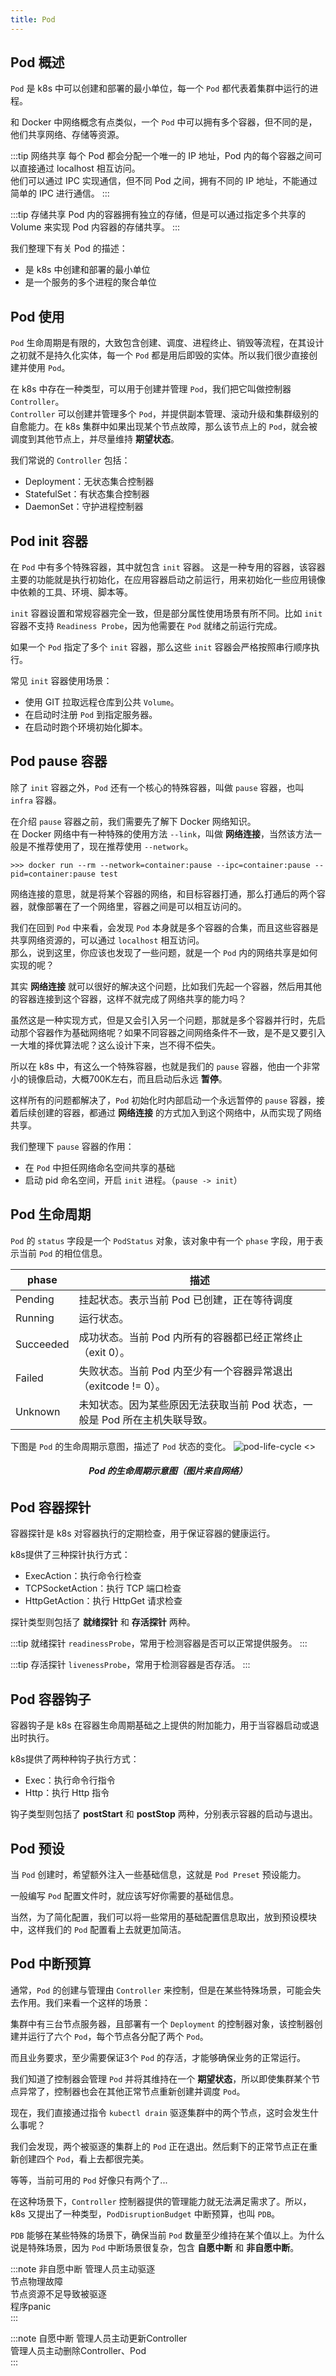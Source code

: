 ```yaml
---
title: Pod
---
```


## Pod 概述
`Pod` 是 k8s 中可以创建和部署的最小单位，每一个 `Pod` 都代表着集群中运行的进程。

和 Docker 中网络概念有点类似，一个 `Pod` 中可以拥有多个容器，但不同的是，他们共享网络、存储等资源。

:::tip 网络共享
每个 Pod 都会分配一个唯一的 IP 地址，Pod 内的每个容器之间可以直接通过 localhost 相互访问。  
他们可以通过 IPC 实现通信，但不同 Pod 之间，拥有不同的 IP 地址，不能通过简单的 IPC 进行通信。
:::

:::tip 存储共享
Pod 内的容器拥有独立的存储，但是可以通过指定多个共享的 Volume 来实现 Pod 内容器的存储共享。
:::


我们整理下有关 Pod 的描述：
* 是 k8s 中创建和部署的最小单位
* 是一个服务的多个进程的聚合单位


## Pod 使用
`Pod` 生命周期是有限的，大致包含创建、调度、进程终止、销毁等流程，在其设计之初就不是持久化实体，每一个 `Pod` 都是用后即毁的实体。所以我们很少直接创建并使用 `Pod`。

在 k8s 中存在一种类型，可以用于创建并管理 `Pod`，我们把它叫做控制器 `Controller`。  
`Controller` 可以创建并管理多个 `Pod`，并提供副本管理、滚动升级和集群级别的自愈能力。在 k8s 集群中如果出现某个节点故障，那么该节点上的 `Pod`，就会被调度到其他节点上，并尽量维持 **期望状态**。

我们常说的 `Controller` 包括：  
* Deployment：无状态集合控制器
* StatefulSet：有状态集合控制器
* DaemonSet：守护进程控制器


## Pod init 容器
在 `Pod` 中有多个特殊容器，其中就包含 `init` 容器。 这是一种专用的容器，该容器主要的功能就是执行初始化，在应用容器启动之前运行，用来初始化一些应用镜像中依赖的工具、环境、脚本等。

`init` 容器设置和常规容器完全一致，但是部分属性使用场景有所不同。比如 `init` 容器不支持 `Readiness Probe`，因为他需要在 `Pod` 就绪之前运行完成。

如果一个 `Pod` 指定了多个 `init` 容器，那么这些 `init` 容器会严格按照串行顺序执行。

常见 `init` 容器使用场景：
* 使用 GIT 拉取远程仓库到公共 `Volume`。
* 在启动时注册 `Pod` 到指定服务器。
* 在启动时跑个环境初始化脚本。


## Pod pause 容器
除了 `init` 容器之外，`Pod` 还有一个核心的特殊容器，叫做 `pause` 容器，也叫 `infra` 容器。

在介绍 `pause` 容器之前，我们需要先了解下 Docker 网络知识。  
在 Docker 网络中有一种特殊的使用方法 `--link`，叫做 **网络连接**，当然该方法一般是不推荐使用了，现在推荐使用 `--network`。
```shell script
>>> docker run --rm --network=container:pause --ipc=container:pause --pid=container:pause test
```
网络连接的意思，就是将某个容器的网络，和目标容器打通，那么打通后的两个容器，就像部署在了一个网络里，容器之间是可以相互访问的。

我们在回到 `Pod` 中来看，会发现 `Pod` 本身就是多个容器的合集，而且这些容器是共享网络资源的，可以通过 `localhost` 相互访问。  
那么，说到这里，你应该也发现了一些问题，就是一个 `Pod` 内的网络共享是如何实现的呢？

其实 **网络连接** 就可以很好的解决这个问题，比如我们先起一个容器，然后用其他的容器连接到这个容器，这样不就完成了网络共享的能力吗？

虽然这是一种实现方式，但是又会引入另一个问题，那就是多个容器并行时，先启动那个容器作为基础网络呢？如果不同容器之间网络条件不一致，是不是又要引入一大堆的择优算法呢？这么设计下来，岂不得不偿失。

所以在 k8s 中，有这么一个特殊容器，也就是我们的 `pause` 容器，他由一个非常小的镜像启动，大概700K左右，而且启动后永远 **暂停**。  

这样所有的问题都解决了，`Pod` 初始化时内部启动一个永远暂停的 `pause` 容器，接着后续创建的容器，都通过 **网络连接** 的方式加入到这个网络中，从而实现了网络共享。

我们整理下 `pause` 容器的作用：
* 在 `Pod` 中担任网络命名空间共享的基础
* 启动 pid 命名空间，开启 `init` 进程。（`pause -> init`）


## Pod 生命周期
`Pod` 的 `status` 字段是一个 `PodStatus` 对象，该对象中有一个 `phase` 字段，用于表示当前 `Pod` 的相位信息。

|phase|描述|
|---|---|
|Pending|挂起状态。表示当前 Pod 已创建，正在等待调度|
|Running|运行状态。|
|Succeeded|成功状态。当前 Pod 内所有的容器都已经正常终止（exit 0）。|
|Failed|失败状态。当前 Pod 内至少有一个容器异常退出（exitcode != 0）。|
|Unknown|未知状态。因为某些原因无法获取当前 Pod 状态，一般是 Pod 所在主机失联导致。|

下图是 `Pod` 的生命周期示意图，描述了 `Pod` 状态的变化。
![pod-life-cycle](./static/pod/pod-life-cycle.jpg)
<>
  <h6 align="center">
    <b>Pod 的生命周期示意图（图片来自网络）</b>
  </h6>
</>

## Pod 容器探针
容器探针是 k8s 对容器执行的定期检查，用于保证容器的健康运行。

k8s提供了三种探针执行方式：
* ExecAction：执行命令行检查
* TCPSocketAction：执行 TCP 端口检查
* HttpGetAction：执行 HttpGet 请求检查

探针类型则包括了 **就绪探针** 和 **存活探针** 两种。

:::tip 就绪探针
`readinessProbe`，常用于检测容器是否可以正常提供服务。
:::

:::tip 存活探针
`livenessProbe`，常用于检测容器是否存活。
:::

## Pod 容器钩子
容器钩子是 k8s 在容器生命周期基础之上提供的附加能力，用于当容器启动或退出时执行。

k8s提供了两种种钩子执行方式：
* Exec：执行命令行指令
* Http：执行 Http 指令

钩子类型则包括了 **postStart** 和 **postStop** 两种，分别表示容器的启动与退出。

## Pod 预设
当 `Pod` 创建时，希望额外注入一些基础信息，这就是 `Pod Preset` 预设能力。

一般编写 `Pod` 配置文件时，就应该写好你需要的基础信息。

当然，为了简化配置，我们可以将一些常用的基础配置信息取出，放到预设模块中，这样我们的 `Pod` 配置看上去就更加简洁。


## Pod 中断预算
通常，`Pod` 的创建与管理由 `Controller` 来控制，但是在某些特殊场景，可能会失去作用。我们来看一个这样的场景：

集群中有三台节点服务器，且部署有一个 `Deployment` 的控制器对象，该控制器创建并运行了六个 `Pod`，每个节点各分配了两个 `Pod`。

而且业务要求，至少需要保证3个 `Pod` 的存活，才能够确保业务的正常运行。

我们知道了控制器会管理 `Pod` 并将其维持在一个 **期望状态**，所以即使集群某个节点异常了，控制器也会在其他正常节点重新创建并调度 `Pod`。

现在，我们直接通过指令 `kubectl drain` 驱逐集群中的两个节点，这时会发生什么事呢？

我们会发现，两个被驱逐的集群上的 `Pod` 正在退出。然后剩下的正常节点正在重新创建四个 `Pod`，看上去都很完美。

等等，当前可用的 `Pod` 好像只有两个了...


在这种场景下，`Controller` 控制器提供的管理能力就无法满足需求了。所以，k8s 又提出了一种类型，`PodDisruptionBudget` 中断预算，也叫 `PDB`。

`PDB` 能够在某些特殊的场景下，确保当前 `Pod` 数量至少维持在某个值以上。为什么说是特殊场景，因为 `Pod` 中断场景很复杂，包含 **自愿中断** 和 **非自愿中断**。

:::note 非自愿中断
管理人员主动驱逐  
节点物理故障  
节点资源不足导致被驱逐  
程序panic  
:::

:::note 自愿中断
管理人员主动更新Controller    
管理人员主动删除Controller、Pod    
:::
